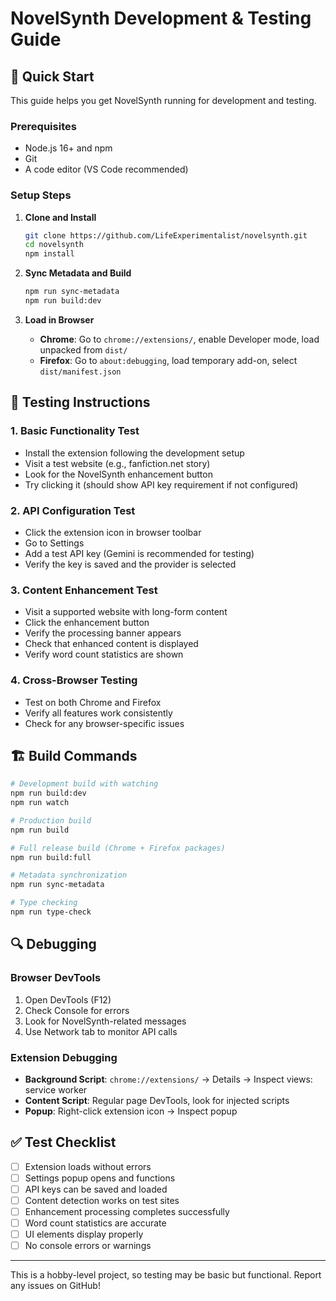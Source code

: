 # NovelSynth Development & Testing Guide

## 🚀 Quick Start

This guide helps you get NovelSynth running for development and testing.

### Prerequisites
- Node.js 16+ and npm
- Git
- A code editor (VS Code recommended)

### Setup Steps

1. **Clone and Install**
   ```bash
   git clone https://github.com/LifeExperimentalist/novelsynth.git
   cd novelsynth
   npm install
   ```

2. **Sync Metadata and Build**
   ```bash
   npm run sync-metadata
   npm run build:dev
   ```

3. **Load in Browser**
   - **Chrome**: Go to `chrome://extensions/`, enable Developer mode, load unpacked from `dist/`
   - **Firefox**: Go to `about:debugging`, load temporary add-on, select `dist/manifest.json`

## 🧪 Testing Instructions

### 1. Basic Functionality Test
- Install the extension following the development setup
- Visit a test website (e.g., fanfiction.net story)
- Look for the NovelSynth enhancement button
- Try clicking it (should show API key requirement if not configured)

### 2. API Configuration Test
- Click the extension icon in browser toolbar
- Go to Settings
- Add a test API key (Gemini is recommended for testing)
- Verify the key is saved and the provider is selected

### 3. Content Enhancement Test
- Visit a supported website with long-form content
- Click the enhancement button
- Verify the processing banner appears
- Check that enhanced content is displayed
- Verify word count statistics are shown

### 4. Cross-Browser Testing
- Test on both Chrome and Firefox
- Verify all features work consistently
- Check for any browser-specific issues

## 🏗️ Build Commands

```bash
# Development build with watching
npm run build:dev
npm run watch

# Production build
npm run build

# Full release build (Chrome + Firefox packages)
npm run build:full

# Metadata synchronization
npm run sync-metadata

# Type checking
npm run type-check
```

## 🔍 Debugging

### Browser DevTools
1. Open DevTools (F12)
2. Check Console for errors
3. Look for NovelSynth-related messages
4. Use Network tab to monitor API calls

### Extension Debugging
- **Background Script**: `chrome://extensions/` → Details → Inspect views: service worker
- **Content Script**: Regular page DevTools, look for injected scripts
- **Popup**: Right-click extension icon → Inspect popup

## ✅ Test Checklist

- [ ] Extension loads without errors
- [ ] Settings popup opens and functions
- [ ] API keys can be saved and loaded
- [ ] Content detection works on test sites
- [ ] Enhancement processing completes successfully
- [ ] Word count statistics are accurate
- [ ] UI elements display properly
- [ ] No console errors or warnings

---

This is a hobby-level project, so testing may be basic but functional. Report any issues on GitHub!